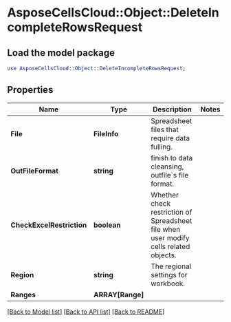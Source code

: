 # AsposeCellsCloud::Object::DeleteIncompleteRowsRequest 

## Load the model package
```perl
use AsposeCellsCloud::Object::DeleteIncompleteRowsRequest;
```

## Properties
Name | Type | Description | Notes
------------ | ------------- | ------------- | -------------
**File** | **FileInfo** | Spreadsheet files that require data fulling.  |
**OutFileFormat** | **string** | finish to data cleansing, outfile`s file format. |
**CheckExcelRestriction** | **boolean** | Whether check restriction of Spreadsheet file when user modify cells related objects. |
**Region** | **string** | The regional settings for workbook. |
**Ranges** | **ARRAY[Range]** |  |  

[[Back to Model list]](../README.md#documentation-for-models) [[Back to API list]](../README.md#documentation-for-api-endpoints) [[Back to README]](../README.md)

